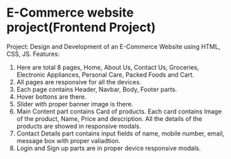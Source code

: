 # E-Commerce website project(Frontend Project)
Project: Design and Development of an E-Commerce Website using HTML, CSS, JS.
Features: 
1. Here are total 8 pages, Home, About Us, Contact Us, Groceries, Electronic Appliances, Personal Care, Packed Foods and Cart.
2. All pages are responsive for all the devices.
3. Each page contains Header, Navbar, Body, Footer parts.
4. Hover bottons are there.
5. Slider with proper banner image is there.
6. Main Content part contains Card of products. Each card contains Image of the product, Name, Price and description. All the details of the products are showed in responsive modals.
7. Contact Details part contains input fields of name, mobile number, email, message box with proper valiadtion.
8. Login and Sign up parts are in proper device responsive modals.
 
